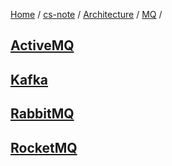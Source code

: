 [Home](https://mengxianbin.github.io) /
[cs-note](https://mengxianbin.github.io/cs-note) /
[Architecture](https://mengxianbin.github.io/cs-note/content/Architecture) /
[MQ](https://mengxianbin.github.io/cs-note/content/Architecture/MQ) /

## [ActiveMQ](https://mengxianbin.github.io/cs-note/content/Architecture/MQ/ActiveMQ)

## [Kafka](https://mengxianbin.github.io/cs-note/content/Architecture/MQ/Kafka)

## [RabbitMQ](https://mengxianbin.github.io/cs-note/content/Architecture/MQ/RabbitMQ)

## [RocketMQ](https://mengxianbin.github.io/cs-note/content/Architecture/MQ/RocketMQ)
